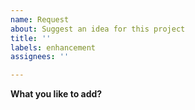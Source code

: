 ```yaml
---
name: Request
about: Suggest an idea for this project
title: ''
labels: enhancement
assignees: ''

---
```


**What you like to add?**
